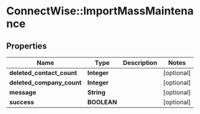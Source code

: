 # ConnectWise::ImportMassMaintenance

## Properties
Name | Type | Description | Notes
------------ | ------------- | ------------- | -------------
**deleted_contact_count** | **Integer** |  | [optional] 
**deleted_company_count** | **Integer** |  | [optional] 
**message** | **String** |  | [optional] 
**success** | **BOOLEAN** |  | [optional] 


